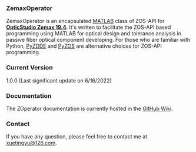 ### ZemaxOperator

ZemaxOperator is an encapsulated [MATLAB](https://www.mathworks.com/products/matlab.html) class of ZOS-API for **[OpticStudio Zemax 19.4](https://www.zemax.com/)**. It's written to facilitate the ZOS-API based programming using MATLAB for optical design and tolerance analysis in passive fiber optical component developing. For those who are familiar with Python,  [PyZDDE](https://github.com/xzos/PyZDDE) and [PyZOS](https://github.com/xzos/pyzos) are alternative choices for ZOS-API programming.

### Current Version
1.0.0 (Last significant update on 6/16/2022)

### Documentation
The ZOperator documentation is currently hosted in the [GitHub Wiki](https://github.com/rainharp/MZDDE/wiki).

### Contact
If you have any question, please feel free to contact me at [xuetingyu@126.com](mailto:xuetingyu@126.com).

